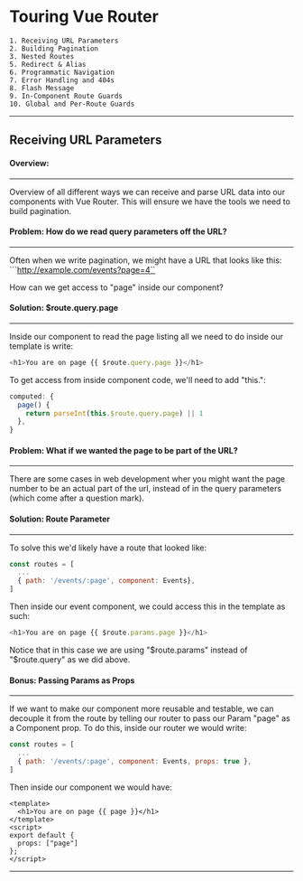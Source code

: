 # Touring Vue Router
```
1. Receiving URL Parameters
2. Building Pagination
3. Nested Routes
5. Redirect & Alias
6. Programmatic Navigation
7. Error Handling and 404s
8. Flash Message
9. In-Component Route Guards
10. Global and Per-Route Guards
```
___

## Receiving URL Parameters

#### Overview:
---
Overview of all different ways we can receive and parse URL data into our components with Vue Router. This will ensure we have the tools we need to build pagination.

#### Problem: How do we read query parameters off the URL?
---
Often when we write pagination, we might have a URL that looks like this:
```http://example.com/events?page=4``

How can we get access to "page" inside our component?

#### Solution: $route.query.page
---
Inside our component to read the page listing all we need to do inside our template is write:
```JavaScript
<h1>You are on page {{ $route.query.page }}</h1>
```

To get access from inside component code, we'll need to add "this.":
```JavaScript
computed: {
  page() {
    return parseInt(this.$route.query.page) || 1
  },
}
```

#### Problem: What if we wanted the page to be part of the URL?
---
There are some cases in web development wher you might want the page number to be an actual part of the url, instead of in the query parameters (which come after a question mark).

#### Solution: Route Parameter
---
To solve this we'd likely have a route that looked like:
```JavaScript
const routes = [
  ...
  { path: '/events/:page', component: Events},
]
```

Then inside our event component, we could access this in the template as such:
```JavaScript
<h1>You are on page {{ $route.params.page }}</h1>
```

Notice that in this case we are using "$route.params" instead of "$route.query" as we did above.

#### Bonus: Passing Params as Props
---
If we want to make our component more reusable and testable, we can decouple it from the route by telling our router to pass our Param "page" as a Component prop. To do this, inside our router we would write:
```JavaScript
const routes = [
  ...
  { path: '/events/:page', component: Events, props: true },
]
```

Then inside our component we would have:
```JavaSvript
<template>
  <h1>You are on page {{ page }}</h1>
</template>
<script>
export default {
  props: ["page"]
};
</script>
```
---

